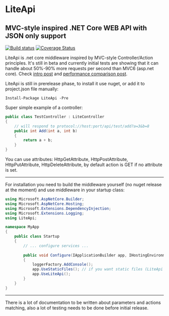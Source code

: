 # LiteApi

## MVC-style inspired .NET Core WEB API with JSON only support

[![Build status](https://ci.appveyor.com/api/projects/status/5crmsp0tfgduwcvo?svg=true)](https://ci.appveyor.com/project/ProjectMona/liteapi) [![Coverage Status](https://img.shields.io/coveralls/stanac/LiteApi/master.svg?maxAge=2592000)](https://coveralls.io/github/stanac/LiteApi?&branch=master)

LiteApi is .net core middleware inspired by MVC-style Controller/Action principles.
It's still in beta and currently initial tests are showing that it can handle about 50%-90%
more requests per second than MVC6 (asp.net core). Check [intro post](http://stanacev.com/2016/09/06/liteapi-alternative-web-api-net-core-middleware-intro/) and [performance comparison post](http://stanacev.com/2016/09/08/liteapi-performance-comparison/).

LiteApi is still in prerelease phase, to install it use nuget, or add it to project.json file manually:

```
Install-Package LiteApi -Pre
```

Super simple example of a controller: 

``` cs
public class TestController : LiteController
{
    // will respond to protocol://host:port/api/test/add?a=3&b=8
    public int Add(int a, int b)
    {
        return a + b;
    }
}
``` 

You can use attributes: HttpGetAttribute, HttpPostAttribute, HttpPutAttribute, 
HttpDeleteAttribute, by default action is GET if no attribute is set.

---

For installation you need to build the middleware yourself (no nuget release at the moment)
and use middleware in your startup class:

``` cs
using Microsoft.AspNetCore.Builder;
using Microsoft.AspNetCore.Hosting;
using Microsoft.Extensions.DependencyInjection;
using Microsoft.Extensions.Logging;
using LiteApi;

namespace MyApp
{
    public class Startup
    {
        // ... configure services ...
        
        public void Configure(IApplicationBuilder app, IHostingEnvironment env, ILoggerFactory loggerFactory)
        {
            loggerFactory.AddConsole();
            app.UseStaticFiles(); // if you want static files (LiteApi does not support static files by itself)
            app.UseLiteApi();
        }
    }
}
```

---

There is a lot of documentation to be written about parameters and actions matching,
also a lot of testing needs to be done before initial release.
